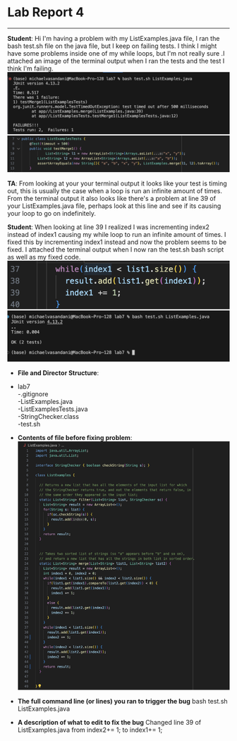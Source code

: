 # Lab Report 4
---

**Student**: Hi I'm having a problem with my ListExamples.java file, I ran the bash test.sh file on the java file, but I keep on failing tests. I think I might have some problems inside one of my while loops, but I'm not really sure .I attached an image of the terminal output when I ran the tests and the test I think I'm failing.
![Image](actualError.png)
![Image](test.png)

**TA**: From looking at your your terminal output it looks like your test is timing out, this is usually the case when a loop is run an infinite amount of times. From the terminal output it also looks like there's a problem at line 39 of your ListExamples.java file, perhaps look at this line and see if its causing your loop to go on indefinitely.

**Student**: When looking at line 39 I realized I was incrementing index2 instead of index1 causing my while loop to run an infinite amount of times. I fixed this by incrementing index1 instead and now the problem seems to be fixed. I attached the terminal output when I now ran the test.sh bash script as well as my fixed code.
![Image](fixed.png)
![Image](fixedTest.png)

* **File and Director Structure**:
* lab7\
    -.gitignore\
    -ListExamples.java\
    -ListExamplesTests.java\
    -StringChecker.class\
    -test.sh

* **Contents of file before fixing problem**:
![Image](contentsBefore.png)

* **The full command line (or lines) you ran to trigger the bug**
bash test.sh ListExamples.java


* **A description of what to edit to fix the bug**
Changed line 39 of ListExamples.java from index2+= 1; to index1+= 1;


